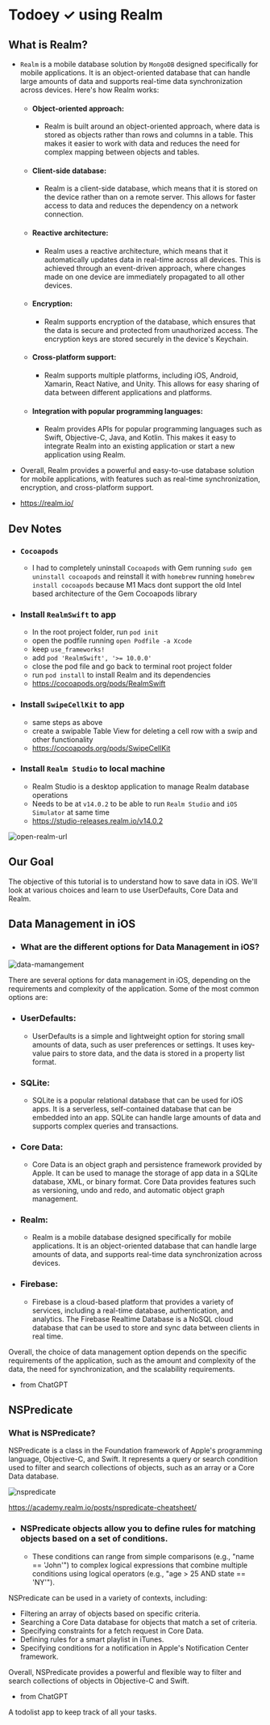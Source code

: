 
# Todoey ✓ using Realm

## What is Realm?
- `Realm` is a mobile database solution by `MongoDB` designed specifically for mobile applications. It is an object-oriented database that can handle large amounts of data and supports real-time data synchronization across devices. Here's how Realm works:

  - #### Object-oriented approach: 
    - Realm is built around an object-oriented approach, where data is stored as objects rather than rows and columns in a table. This makes it easier to work with data and reduces the need for complex mapping between objects and tables.

  - #### Client-side database: 
    - Realm is a client-side database, which means that it is stored on the device rather than on a remote server. This allows for faster access to data and reduces the dependency on a network connection.

  - #### Reactive architecture: 
    - Realm uses a reactive architecture, which means that it automatically updates data in real-time across all devices. This is achieved through an event-driven approach, where changes made on one device are immediately propagated to all other devices.

  - #### Encryption: 
    - Realm supports encryption of the database, which ensures that the data is secure and protected from unauthorized access. The encryption keys are stored securely in the device's Keychain.

  - #### Cross-platform support: 
    - Realm supports multiple platforms, including iOS, Android, Xamarin, React Native, and Unity. This allows for easy sharing of data between different applications and platforms.

  - #### Integration with popular programming languages: 
    - Realm provides APIs for popular programming languages such as Swift, Objective-C, Java, and Kotlin. This makes it easy to integrate Realm into an existing application or start a new application using Realm.

 - Overall, Realm provides a powerful and easy-to-use database solution for mobile applications, with features such as real-time synchronization, encryption, and cross-platform support.

- https://realm.io/

## Dev Notes

- ### `Cocoapods`
  - I had to completely uninstall `Cocoapods` with Gem running `sudo gem uninstall cocoapods` and reinstall it with `homebrew` running `homebrew install cocoapods` because M1 Macs dont support the old Intel based architecture of the Gem Cocoapods library
  
- ###  Install `RealmSwift` to app
  - In the root project folder, run `pod init`
  - open the podfile running `open Podfile -a Xcode`
  - keep `use_frameworks!`
  - add `pod 'RealmSwift', '>= 10.0.0'`
  - close the pod file and go back to terminal root project folder
  - run `pod install` to install Realm and its dependencies 
  - https://cocoapods.org/pods/RealmSwift

- ### Install `SwipeCellKit` to app
  - same steps as above
  - create a swipable Table View for deleting a cell row with a swip and other functionality
  - https://cocoapods.org/pods/SwipeCellKit

- ### Install `Realm Studio` to local machine
  - Realm Studio is a desktop application to manage Realm database operations
  - Needs to be at `v14.0.2` to be able to run `Realm Studio` and `iOS Simulator` at same time
  - https://studio-releases.realm.io/v14.0.2


![open-realm-url](https://raw.githubusercontent.com/kawgh1/Todoey-iOS13-Realm/main/open%20realm%20file.png)

## Our Goal


The objective of this tutorial is to understand how to save data in iOS. We'll look at various choices and learn to use UserDefaults, Core Data and Realm.

## Data Management in iOS

- ### What are the different options for Data Management in iOS?

![data-mamangement](https://raw.githubusercontent.com/kawgh1/Todoey-iOS13/master/iOS%20Data.png)

There are several options for data management in iOS, depending on the requirements and complexity of the application. Some of the most common options are:

- ### UserDefaults: 
  - UserDefaults is a simple and lightweight option for storing small amounts of data, such as user preferences or settings. It uses key-value pairs to store data, and the data is stored in a property list format.

- ### SQLite: 
  - SQLite is a popular relational database that can be used for iOS apps. It is a serverless, self-contained database that can be embedded into an app. SQLite can handle large amounts of data and supports complex queries and transactions.

- ### Core Data: 
  - Core Data is an object graph and persistence framework provided by Apple. It can be used to manage the storage of app data in a SQLite database, XML, or binary format. Core Data provides features such as versioning, undo and redo, and automatic object graph management.

- ### Realm: 
  - Realm is a mobile database designed specifically for mobile applications. It is an object-oriented database that can handle large amounts of data, and supports real-time data synchronization across devices.

- ### Firebase: 
  - Firebase is a cloud-based platform that provides a variety of services, including a real-time database, authentication, and analytics. The Firebase Realtime Database is a NoSQL cloud database that can be used to store and sync data between clients in real time.

Overall, the choice of data management option depends on the specific requirements of the application, such as the amount and complexity of the data, the need for synchronization, and the scalability requirements.

- from ChatGPT



## NSPredicate

### What is NSPredicate?

NSPredicate is a class in the Foundation framework of Apple's programming language, Objective-C, and Swift. It represents a query or search condition used to filter and search collections of objects, such as an array or a Core Data database.

![nspredicate](https://raw.githubusercontent.com/kawgh1/Todoey-iOS13/master/NSPredicate%20Cheat%20Sheet.png)

https://academy.realm.io/posts/nspredicate-cheatsheet/

- ### NSPredicate objects allow you to define rules for matching objects based on a set of conditions. 
  - These conditions can range from simple comparisons (e.g., "name == 'John'") to complex logical expressions that combine multiple conditions using logical operators (e.g., "age > 25 AND state == 'NY'").

NSPredicate can be used in a variety of contexts, including:

- Filtering an array of objects based on specific criteria.
- Searching a Core Data database for objects that match a set of criteria.
- Specifying constraints for a fetch request in Core Data.
- Defining rules for a smart playlist in iTunes.
- Specifying conditions for a notification in Apple's Notification Center framework.

Overall, NSPredicate provides a powerful and flexible way to filter and search collections of objects in Objective-C and Swift.

- from ChatGPT



A todolist app to keep track of all your tasks.
